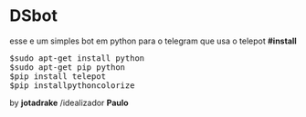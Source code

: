 # DSbot
esse e um simples bot em python para o telegram que usa o telepot 
<b>#install</b>
<pre>$sudo apt-get install python
$sudo apt-get pip python
$pip install telepot
$pip installpythoncolorize</pre>
by <b>jotadrake</b> 
/idealizador <B>Paulo</B>
